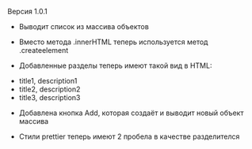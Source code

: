 Версия 1.0.1
- Выводит список из массива объектов
- Вместо метода .innerHTML теперь используется метод .createelement
- Добавленные разделы теперь имеют такой вид в HTML: 
  <li>title1, description1</li>
  <li>title2, description2</li>
  <li>title3, description3</li>

- Добавлена кнопка Add, которая создаёт и выводит новый объект массива
- Стили prettier теперь имеют 2 пробела в качестве разделителся

